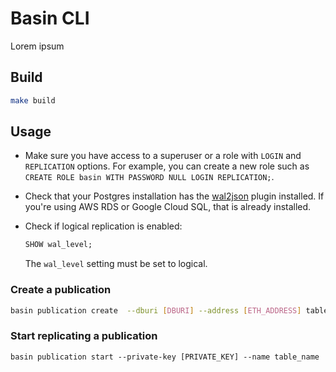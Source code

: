 # Basin CLI

Lorem ipsum

## Build

```bash
make build
```

## Usage

- Make sure you have access to a superuser or a role with `LOGIN` and `REPLICATION` options.
For example, you can create a new role such as `CREATE ROLE basin WITH PASSWORD NULL LOGIN REPLICATION;`.
- Check that your Postgres installation has the [wal2json](https://github.com/eulerto/wal2json) plugin installed. If you're using AWS RDS or Google Cloud SQL, that is already installed.
- Check if logical replication is enabled:

    ```sql
    SHOW wal_level;
    ```

    The `wal_level` setting must be set to logical.

### Create a publication

```bash
basin publication create  --dburi [DBURI] --address [ETH_ADDRESS] table_name
```

### Start replicating a publication

```basb
basin publication start --private-key [PRIVATE_KEY] --name table_name
```
